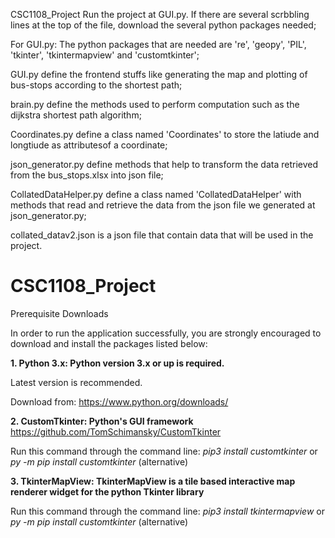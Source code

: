 CSC1108_Project
Run the project at GUI.py.
If there are several scrbbling lines at the top of the file, download the several python packages needed;

For GUI.py: 
The python packages that are needed are 're', 'geopy', 'PIL', 'tkinter', 'tkintermapview' and 'customtkinter';

GUI.py define the frontend stuffs like generating the map and plotting of bus-stops according to the shortest path;

brain.py define the methods used to perform computation such as the dijkstra shortest path algorithm;

Coordinates.py define a class named 'Coordinates' to store the latiude and longtiude as attributesof a coordinate;

json_generator.py define methods that help to transform the data retrieved from the bus_stops.xlsx into json file;

CollatedDataHelper.py define a class named 'CollatedDataHelper' with methods that read and retrieve the data from the json file we generated at json_generator.py;

collated_datav2.json is a json file that contain data that will be used in the project.
# CSC1108_Project
Prerequisite Downloads

In order to run the application successfully, you are strongly encouraged to download and install the packages listed below:

**1. Python 3.x: Python version 3.x or up is required.**

Latest version is recommended.

Download from: https://www.python.org/downloads/

**2. CustomTkinter: Python's GUI framework**
https://github.com/TomSchimansky/CustomTkinter

Run this command through the command line:
_pip3 install customtkinter_ or _py -m pip install customtkinter_ (alternative)

**3. TkinterMapView: TkinterMapView is a tile based interactive map renderer widget for the python Tkinter library**

Run this command through the command line:
_pip3 install tkintermapview_ or _py -m pip install customtkinter_ (alternative)


